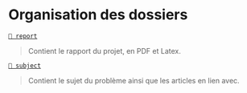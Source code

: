 # Organisation des dossiers

[`📂 report`](report)  
> Contient le rapport du projet, en PDF et Latex.

[`📂 subject`](subject)    
> Contient le sujet du problème ainsi que les articles en lien avec.
